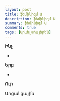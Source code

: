 ```yaml
---
layout: post
title: ֆեմինիզմ Ա
description: ֆեմինիզմ Ա
summary: ֆեմինիզմ Ա
comments: true
tags: [Արևելահայերեն]
---
```


**Ինչ**

-

**Երբ**

-

**Ուր**

Առցանցային
